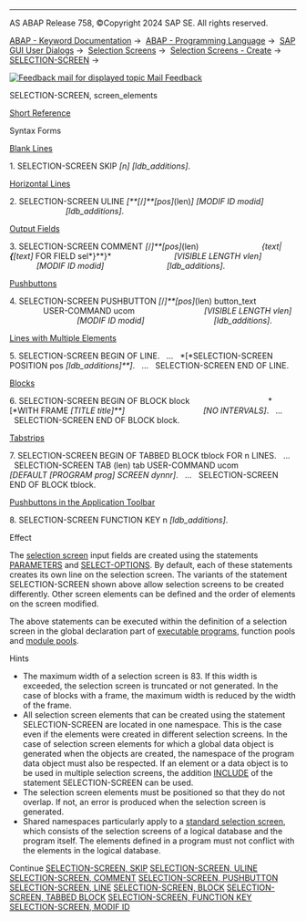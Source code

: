   

* * *

AS ABAP Release 758, ©Copyright 2024 SAP SE. All rights reserved.

[ABAP - Keyword Documentation](https://help.sap.com/doc/abapdocu_758_index_htm/7.58/en-US/abenabap.htm) →  [ABAP - Programming Language](https://help.sap.com/doc/abapdocu_758_index_htm/7.58/en-US/abenabap_reference.htm) →  [SAP GUI User Dialogs](https://help.sap.com/doc/abapdocu_758_index_htm/7.58/en-US/abenabap_screens.htm) →  [Selection Screens](https://help.sap.com/doc/abapdocu_758_index_htm/7.58/en-US/abenselection_screen.htm) →  [Selection Screens - Create](https://help.sap.com/doc/abapdocu_758_index_htm/7.58/en-US/abenselection_screen_create.htm) →  [SELECTION-SCREEN](https://help.sap.com/doc/abapdocu_758_index_htm/7.58/en-US/abapselection-screen.htm) → 

 [![](Mail.gif?object=Mail.gif "Feedback mail for displayed topic") Mail Feedback](mailto:f1_help@sap.com?subject=Feedback%20on%20ABAP%20Documentation&body=Document:%20SELECTION-SCREEN%2C%20screen_elements%2C%20ABAPSELECTION-SCREEN_LAYOUT%2C%20758%0D%0A%0D%0AError:%0D%0A%0D%0A%0D%0A%0D%0ASuggestion%20for%20improvement:)

SELECTION-SCREEN, screen\_elements

[Short Reference](https://help.sap.com/doc/abapdocu_758_index_htm/7.58/en-US/abapselection-screen_shortref.htm)

Syntax Forms

[Blank Lines](https://help.sap.com/doc/abapdocu_758_index_htm/7.58/en-US/abapselection-screen_skip.htm)

1\. SELECTION-SCREEN SKIP *\[*n*\]* *\[*ldb\_additions*\]*.

[Horizontal Lines](https://help.sap.com/doc/abapdocu_758_index_htm/7.58/en-US/abapselection-screen_uline.htm)

2\. SELECTION-SCREEN ULINE *\[**\[*/*\]**\[*pos*\]*(len)*\]* *\[*MODIF ID modid*\]*
                         *\[*ldb\_additions*\]*.

[Output Fields](https://help.sap.com/doc/abapdocu_758_index_htm/7.58/en-US/abapselection-screen_comment.htm)

3\. SELECTION-SCREEN COMMENT *\[*/*\]**\[*pos*\]*(len)
                           *{*text*|**{**\[*text*\]* FOR FIELD sel*}**}*
                           *\[*VISIBLE LENGTH vlen*\]*
                           *\[*MODIF ID modid*\]*
                           *\[*ldb\_additions*\]*.

[Pushbuttons](https://help.sap.com/doc/abapdocu_758_index_htm/7.58/en-US/abapselection-screen_pushbutton.htm)

4\. SELECTION-SCREEN PUSHBUTTON *\[*/*\]**\[*pos*\]*(len) button\_text
                              USER-COMMAND ucom
                              *\[*VISIBLE LENGTH vlen*\]*
                              *\[*MODIF ID modid*\]*
                              *\[*ldb\_additions*\]*.

[Lines with Multiple Elements](https://help.sap.com/doc/abapdocu_758_index_htm/7.58/en-US/abapselection-screen_line.htm)

5\. SELECTION-SCREEN BEGIN OF LINE.
  ...
  *\[*SELECTION-SCREEN POSITION pos *\[*ldb\_additions*\]**\]*.
  ...
  SELECTION-SCREEN END OF LINE.

[Blocks](https://help.sap.com/doc/abapdocu_758_index_htm/7.58/en-US/abapselection-screen_block.htm)

6\. SELECTION-SCREEN BEGIN OF BLOCK block
                                  *\[*WITH FRAME *\[*TITLE title*\]**\]*
                                  *\[*NO INTERVALS*\]*.
  ...
  SELECTION-SCREEN END OF BLOCK block.

[Tabstrips](https://help.sap.com/doc/abapdocu_758_index_htm/7.58/en-US/abapselection-screen_tabbed.htm)

7\. SELECTION-SCREEN BEGIN OF TABBED BLOCK tblock FOR n LINES.
  ...
  SELECTION-SCREEN TAB (len) tab USER-COMMAND ucom
                   *\[*DEFAULT *\[*PROGRAM prog*\]* SCREEN dynnr*\]*.
  ...
  SELECTION-SCREEN END OF BLOCK tblock.

[Pushbuttons in the Application Toolbar](https://help.sap.com/doc/abapdocu_758_index_htm/7.58/en-US/abapselection-screen_functionkey.htm)

8\. SELECTION-SCREEN FUNCTION KEY n *\[*ldb\_additions*\]*.

Effect

The [selection screen](https://help.sap.com/doc/abapdocu_758_index_htm/7.58/en-US/abenselection_screen_glosry.htm "Glossary Entry") input fields are created using the statements [PARAMETERS](https://help.sap.com/doc/abapdocu_758_index_htm/7.58/en-US/abapparameters.htm) and [SELECT-OPTIONS](https://help.sap.com/doc/abapdocu_758_index_htm/7.58/en-US/abapselect-options.htm). By default, each of these statements creates its own line on the selection screen. The variants of the statement SELECTION-SCREEN shown above allow selection screens to be created differently. Other screen elements can be defined and the order of elements on the screen modified.

The above statements can be executed within the definition of a selection screen in the global declaration part of [executable programs](https://help.sap.com/doc/abapdocu_758_index_htm/7.58/en-US/abenexecutable_program_glosry.htm "Glossary Entry"), function pools and [module pools](https://help.sap.com/doc/abapdocu_758_index_htm/7.58/en-US/abenmodul_pool_glosry.htm "Glossary Entry").

Hints

-   The maximum width of a selection screen is 83. If this width is exceeded, the selection screen is truncated or not generated. In the case of blocks with a frame, the maximum width is reduced by the width of the frame.
-   All selection screen elements that can be created using the statement SELECTION-SCREEN are located in one namespace. This is the case even if the elements were created in different selection screens. In the case of selection screen elements for which a global data object is generated when the objects are created, the namespace of the program data object must also be respected. If an element or a data object is to be used in multiple selection screens, the addition [INCLUDE](https://help.sap.com/doc/abapdocu_758_index_htm/7.58/en-US/abapselection-screen_include.htm) of the statement SELECTION-SCREEN can be used.
-   The selection screen elements must be positioned so that they do not overlap. If not, an error is produced when the selection screen is generated.
-   Shared namespaces particularly apply to a [standard selection screen](https://help.sap.com/doc/abapdocu_758_index_htm/7.58/en-US/abenstandard_selscreen_glosry.htm "Glossary Entry"), which consists of the selection screens of a logical database and the program itself. The elements defined in a program must not conflict with the elements in the logical database.

Continue
[SELECTION-SCREEN, SKIP](https://help.sap.com/doc/abapdocu_758_index_htm/7.58/en-US/abapselection-screen_skip.htm)
[SELECTION-SCREEN, ULINE](https://help.sap.com/doc/abapdocu_758_index_htm/7.58/en-US/abapselection-screen_uline.htm)
[SELECTION-SCREEN, COMMENT](https://help.sap.com/doc/abapdocu_758_index_htm/7.58/en-US/abapselection-screen_comment.htm)
[SELECTION-SCREEN, PUSHBUTTON](https://help.sap.com/doc/abapdocu_758_index_htm/7.58/en-US/abapselection-screen_pushbutton.htm)
[SELECTION-SCREEN, LINE](https://help.sap.com/doc/abapdocu_758_index_htm/7.58/en-US/abapselection-screen_line.htm)
[SELECTION-SCREEN, BLOCK](https://help.sap.com/doc/abapdocu_758_index_htm/7.58/en-US/abapselection-screen_block.htm)
[SELECTION-SCREEN, TABBED BLOCK](https://help.sap.com/doc/abapdocu_758_index_htm/7.58/en-US/abapselection-screen_tabbed.htm)
[SELECTION-SCREEN, FUNCTION KEY](https://help.sap.com/doc/abapdocu_758_index_htm/7.58/en-US/abapselection-screen_functionkey.htm)
[SELECTION-SCREEN, MODIF ID](https://help.sap.com/doc/abapdocu_758_index_htm/7.58/en-US/abapselection-screen_modif_id.htm)